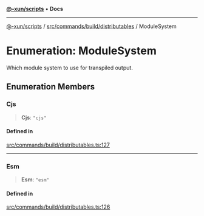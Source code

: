 [**@-xun/scripts**](../../../../../README.md) • **Docs**

***

[@-xun/scripts](../../../../../README.md) / [src/commands/build/distributables](../README.md) / ModuleSystem

# Enumeration: ModuleSystem

Which module system to use for transpiled output.

## Enumeration Members

### Cjs

> **Cjs**: `"cjs"`

#### Defined in

[src/commands/build/distributables.ts:127](https://github.com/Xunnamius/xscripts/blob/b9218ee5f94be5da6a48d961950ed32307ad7f96/src/commands/build/distributables.ts#L127)

***

### Esm

> **Esm**: `"esm"`

#### Defined in

[src/commands/build/distributables.ts:126](https://github.com/Xunnamius/xscripts/blob/b9218ee5f94be5da6a48d961950ed32307ad7f96/src/commands/build/distributables.ts#L126)
